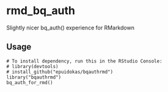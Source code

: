 # rmd_bq_auth
Slightly nicer bq_auth() experience for RMarkdown

## Usage
```
# To install dependency, run this in the RStudio Console:
# library(devtools)
# install_github("epuidokas/bqauthrmd")
library("bqauthrmd")
bq_auth_for_rmd()
```
